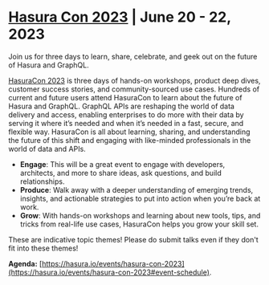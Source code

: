 # [Hasura Con 2023](https://hasura.io/events/hasura-con-2023?utm_source=GitHub&utm_medium=social&utm_campaign=2023-06_HasuraCon) | June 20 - 22, 2023

Join us for three days to learn, share, celebrate, and geek out on the future of Hasura and GraphQL.

[HasuraCon 2023](https://hasura.io/events/hasura-con-2023?utm_source=GitHub&utm_medium=social&utm_campaign=2023-06_HasuraCon) is three days of hands-on workshops, product deep dives, customer success stories, and community-sourced use cases. Hundreds of current and future users attend HasuraCon to learn about the future of Hasura and GraphQL. GraphQL APIs are reshaping the world of data delivery and access, enabling enterprises to do more with their data by serving it where it’s needed and when it’s needed in a fast, secure, and flexible way. HasuraCon is all about learning, sharing, and understanding the future of this shift and engaging with like-minded professionals in the world of data and APIs.

* **Engage**: This will be a great event to engage with developers, architects, and more to share ideas, ask questions, and build relationships.
* **Produce**: Walk away with a deeper understanding of emerging trends, insights, and actionable strategies to put into action when you’re back at work.
* **Grow**: With hands-on workshops and learning about new tools, tips, and tricks from real-life use cases, HasuraCon helps you grow your skill set.

These are indicative topic themes! Please do submit talks even if they don't fit into these themes!

**Agenda:** [https://hasura.io/events/hasura-con-2023](https://hasura.io/events/hasura-con-2023#event-schedule).
